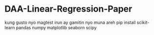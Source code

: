 # DAA-Linear-Regression-Paper

kung gusto nyo magtest irun ay gamitin nyo muna areh
pip install scikit-learn pandas numpy matplotlib seaborn scipy

